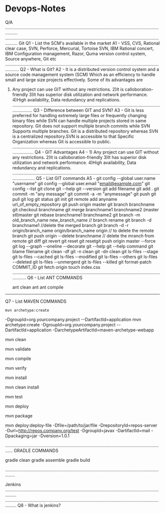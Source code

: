 # Devops-Notes
Q/A
......................................................................................................................................
......................................................................................................................................
Git
Q1 - List the SCM's available in the market
A1 - VSS, CVS, Rational clear case, SVN, Perforce, Mercurial, Tortoise SVN, IBM Rational concert, IBM Configuration management, Razor, Quma version control system, Source anywhere, Git etc
.......................................................................................................................................
Q2 - What is Git?
A2 - It is a distributed version control system and a source code management system (SCM) Which as an efficiency to handle small and large size projects effectively. Some of its advantages are 
1) Any project can use GIT without any restrictions.
2)It is calloboration-friendly
3)It has superior disk utilization and network performance.
4)High availability, Data redundancy and replications.
.......................................................................................................................................
Q3 - Difference between GIT and SVN?
A3 - Git is less preferred for handling extremely large files or frequently changing binary files while SVN can handle multiple projects stored in same repository. Git does not support multiple branch commits while SVN Supports multiple branches.
Git is a distributed repository whereas SVN is a centralized repository.SVN is accessible to that Specific Organization whereas Git is accessible to public. 
........................................................................................................................................
Q4 - GIT Advantages
A4 - 1) Any project can use GIT without any restrictions.
     2)It is calloboration-friendly
     3)It has superior disk utilization and network performance.
     4)High availability, Data redundancy and replications.
.........................................................................................................................................
Q5 - List GIT commands
A5 - git config --global user.name "username"
     git config --global user.email "email@example.com"
     git config --list
     git clone
     git --help
     git --version
     git add filename
     git add .
     git commit -m "any message"
     git commit -a -m "anymessage"
     git push
     git pull
     git log
     git status
     git init
     git remote add anyname url_of_empty_repository
     git push origin master
     git branch branchname
     git checkout branchname
     git merge branchname1 branchname2 (master stl)master
     git rebase branchname1 branchname2
     git branch -m old_branch_name new_branch_name // branch rename
     git branch -d branchname1 //delete the merged branch
     git branch -d -r origin/branch_name origin/branch_name origin // to delete the remote branch
     git push origin --delete branchname  // delete the mranch from remote
     git diff
     git revert
     git reset
     git resetgit push origin master --force
     git log --graph --oneline --decorate
     git --help
     git --help command
     git blame filename
     git clean -df
     git -n clean
     git -dn clean
     git ls-files --stage
     git ls-files --cached
     git ls-files --modified
     git ls-files --others
     git ls-files --deleted
     git ls-files --unmergerd
     git ls-files --killed
     git format-patch COMMIT_ID
     git fetch origin
     touch index.css
  ..................................................................................................................................
 Q6 -  List ANT COMMANDS

    ant clean
    ant
    ant compile
------------------------------------------------------------------------------------------------------------------------
 Q7 -  List MAVEN COMMANDS

    mvn archetype:create
   -DgroupId=org.yourcompany.project
   --DartifactId=application
    mvn archetype:create
   -DgroupId=org.yourcompany.project
   --DartifactId=application
    -DarchetypeArtifactId=maven-archetype-webapp

   mvn clean

   mvn validate

   mvn compile

   mvn verify

   mvn install

   mvn clean install

   mvn test

   mvn deploy

   mvn package

   mvn deploy:deploy-file -Dfile=/path/to/jar/file -DrepositoryId=repos-server -Durl=http://repos.company.org/test -DgroupId=javax
  -DartifactId=mail -Dpackaging=jar
  -Dversion=1.0.1


..................................................................................................................................
  GRADLE COMMANDS

  gradle clean
  gradle assemble
  gradle build

....................................................................................................................................

Jenkins
.....................................................................................................................................
.....................................................................................................................................
Q8 - What is jenkins?






